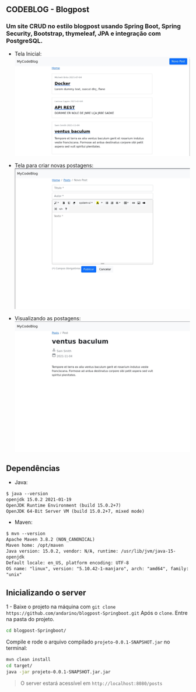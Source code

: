 ## CODEBLOG - Blogpost
### Um site CRUD no estilo blogpost usando Spring Boot, Spring Security, Bootstrap, thymeleaf, JPA e integração com PostgreSQL.
* Tela Inicial:
![home](https://github.com/andarino/blogpost-Springboot/blob/main/img/home.jpeg)

* Tela para criar novas postagens:
![nposts](https://github.com/andarino/blogpost-Springboot/blob/main/img/npost.jpeg)

* Visualizando as postagens:
![posts](https://github.com/andarino/blogpost-Springboot/blob/main/img/post.jpeg)

## Dependências
* Java:
```
$ java --version
openjdk 15.0.2 2021-01-19
OpenJDK Runtime Environment (build 15.0.2+7)
OpenJDK 64-Bit Server VM (build 15.0.2+7, mixed mode)
```
* Maven:
```
$ mvn --version
Apache Maven 3.8.2 (NON_CANONICAL)
Maven home: /opt/maven
Java version: 15.0.2, vendor: N/A, runtime: /usr/lib/jvm/java-15-openjdk
Default locale: en_US, platform encoding: UTF-8
OS name: "linux", version: "5.10.42-1-manjaro", arch: "amd64", family: "unix"
```
## Inicializando o server
1 - Baixe o projeto na máquina com `git clone https://github.com/andarino/blogpost-Springboot.git` Após o `clone`. Entre na pasta do projeto.
```sh
cd blogpost-Springboot/
```
Compile e rode o arquivo compilado `projeto-0.0.1-SNAPSHOT.jar` no terminal:
```sh
mvn clean install
cd target/
java -jar projeto-0.0.1-SNAPSHOT.jar.jar
```
>O server estará acessível em `http://localhost:8080/posts`
